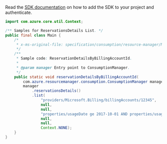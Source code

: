 Read the [SDK documentation](https://github.com/Azure/azure-sdk-for-java/blob/azure-resourcemanager-consumption_1.0.0-beta.3/sdk/consumption/azure-resourcemanager-consumption/README.md) on how to add the SDK to your project and authenticate.

```java
import com.azure.core.util.Context;

/** Samples for ReservationsDetails List. */
public final class Main {
    /*
     * x-ms-original-file: specification/consumption/resource-manager/Microsoft.Consumption/stable/2021-10-01/examples/ReservationDetailsByBillingAccountId.json
     */
    /**
     * Sample code: ReservationDetailsByBillingAccountId.
     *
     * @param manager Entry point to ConsumptionManager.
     */
    public static void reservationDetailsByBillingAccountId(
        com.azure.resourcemanager.consumption.ConsumptionManager manager) {
        manager
            .reservationsDetails()
            .list(
                "providers/Microsoft.Billing/billingAccounts/12345",
                null,
                null,
                "properties/usageDate ge 2017-10-01 AND properties/usageDate le 2017-12-05",
                null,
                null,
                Context.NONE);
    }
}
```
